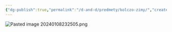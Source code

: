 ```yaml
---
{"dg-publish":true,"permalink":"/d-and-d/predmety/kolczo-zimy/","created":"2024-01-08T23:24:47.439+04:00","updated":"2024-01-08T23:25:11.824+04:00"}
---
```




![Pasted image 20240108232505.png](/img/user/img/Pasted%20image%2020240108232505.png)


